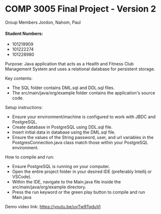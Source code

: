 # COMP 3005 Final Project - Version 2
Group Members Jordon, Nahom, Paul

#### Student Numbers:
- 101219909
- 101222274
- 101228980

Purpose: Java application that acts as a Health and Fitness Club Management System and uses a relational database for persistent storage.

Key contents:
- The SQL folder contains DML.sql and DDL.sql files.
- The src/main/java/org/example folder contains the application's source code.

Setup instructions:
- Ensure your environment/machine is configured to work with JBDC and PostgreSQL.
- Create database in PostgreSQL using DDL.sql file.
- Insert initial data in database using the DML.sql file.
- Ensure the values of the String password, user, and url variables in the PostgresConnection.java class match those within your PostgreSQL environment.

How to compile and run:
- Ensure PostgreSQL is running on your computer.
- Open the entire project folder in your desired IDE (preferably Intellij or VSCode).
- Within the IDE, navigate to the Main.java file inside the src/main/java/org/example directory.
- Press the run keyword or the green play button to compile and run Main.java

Demo video link: https://youtu.be/uvTw9TqduVI



